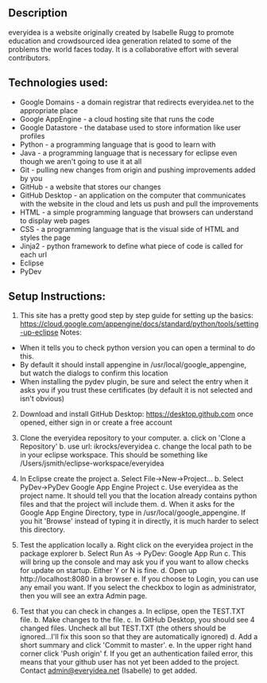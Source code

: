 ## Description

everyidea is a website originally created by Isabelle Rugg to promote education
and crowdsourced idea generation related to some of the problems the world faces
today.  It is a collaborative effort with several contributors.

## Technologies used:

* Google Domains - a domain registrar that redirects everyidea.net to the
appropriate place
* Google AppEngine - a cloud hosting site that runs the code
* Google Datastore - the database used to store information like user profiles
* Python - a programming language that is good to learn with
* Java - a programming language that is necessary for eclipse even though we
aren't going to use it at all
* Git - pulling new changes from origin and pushing improvements added by you
* GitHub - a website that stores our changes
* GitHub Desktop - an application on the computer that communicates with the
website in the cloud and lets us push and pull the improvements
* HTML - a simple programming language that browsers can understand to display
web pages
* CSS - a programming language that is the visual side of HTML and styles the
page
* Jinja2 - python framework to define what piece of code is called for each url
* Eclipse
* PyDev

## Setup Instructions:

1. This site has a pretty good step by step guide for setting up the basics:
https://cloud.google.com/appengine/docs/standard/python/tools/setting-up-eclipse
Notes:

* When it tells you to check python version you can open a terminal to do this.
* By default it should install appengine in /usr/local/google_appengine, but
watch the dialogs to confirm this location
* When installing the pydev plugin, be sure and select the entry when it asks
  you if you trust these certificates (by default it is not selected and isn't
  obvious)  

2. Download and install GitHub Desktop: https://desktop.github.com
   once opened, either sign in or create a free account
   
3. Clone the everyidea repository to your computer.
  a. click on 'Clone a Repository'
  b. use url: ikrocks/everyidea
  c. change the local path to be in your eclipse workspace.  This should be
     something like /Users/jsmith/eclipse-workspace/everyidea

4. In Eclipse create the project
  a. Select File->New->Project...
  b. Select PyDev->PyDev Google App Engine Project
  c. Use everyidea as the project name.  It should tell you that the location
     already contains python files and that the project will include them.
  d. When it asks for the Google App Engine Directory, type in
     /usr/local/google_appengine.  If you hit 'Browse' instead of typing it in
     directly, it is much harder to select this directory.
  
5. Test the application locally
  a. Right click on the everyidea project in the package explorer
  b. Select Run As -> PyDev: Google App Run
  c. This will bring up the console and may ask you if you want to allow checks
     for update on startup.  Either Y or N is fine.
  d. Open up http://localhost:8080 in a browser
  e. If you choose to Login, you can use any email you want.  If you select the
     checkbox to login as administrator, then you will see an extra Admin page.
  
6. Test that you can check in changes
  a. In eclipse, open the TEST.TXT file.
  b. Make changes to the file.
  c. In GitHub Desktop, you should see 4 changed files.  Uncheck all but
     TEST.TXT (the others should be ignored...I'll fix this soon so that they
     are automatically ignored)
  d. Add a short summary and click 'Commit to master'.
  e. In the upper right hand corner click 'Push origin'
  f. If you get an authentication failed error, this means that your github user
     has not yet been added to the project.  Contact admin@everyidea.net
     (Isabelle) to get added.
  
   